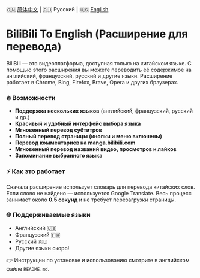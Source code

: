 <p align="left">
🇨🇳 <a href="./README.zh-CN.md">简体中文</a> | 🇷🇺 Русский | 🇺🇸 <a href="./README.md">English</a>
</p>

# BiliBili To English (Расширение для перевода)

BiliBili — это видеоплатформа, доступная только на китайском языке. С помощью этого расширения вы можете переводить её содержимое на английский, французский, русский и другие языки. Расширение работает в Chrome, Bing, Firefox, Brave, Opera и других браузерах.

### 🔥 Возможности

- **Поддержка нескольких языков** (английский, французский, русский и др.)
- **Красивый и удобный интерфейс выбора языка**
- **Мгновенный перевод субтитров**
- **Полный перевод страницы (кнопки и меню включены)**
- **Перевод комментариев на manga.bilibili.com**
- **Мгновенный перевод названий видео, просмотров и лайков**
- **Запоминание выбранного языка**

### ⚡ Как это работает

Сначала расширение использует словарь для перевода китайских слов. Если слово не найдено — используется Google Translate. Весь процесс занимает около **0.5 секунд** и не требует перезагрузки страницы.

### 🌐 Поддерживаемые языки

- Английский 🇺🇸  
- Французский 🇫🇷  
- Русский 🇷🇺  
- Другие языки скоро!

👉 Инструкции по установке и использованию смотрите в английском файле `README.md`.
